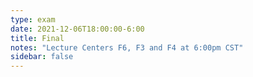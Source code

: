 ```yaml
---
type: exam
date: 2021-12-06T18:00:00-6:00
title: Final
notes: "Lecture Centers F6, F3 and F4 at 6:00pm CST"
sidebar: false
---
```

